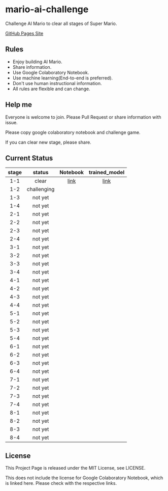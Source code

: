 # mario-ai-challenge
Challenge AI Mario to clear all stages of Super Mario.

[GitHub Pages Site](https://karaage0703.github.io/mario-ai-challenge/)

## Rules

- Enjoy building AI Mario.
- Share information.
- Use Google Colaboratory Notebook.
- Use machine learning(End-to-end is preferred).
- Don't use human instructional information.
- All rules are flexible and can change.

## Help me
Everyone is welcome to join. Please Pull Request or share information with issue.

Please copy google colaboratory notebook and challenge game.

If you can clear new stage, please share.

## Current Status


| stage | status | Notebook | trained_model |
|:-:|:-:|:-:|:-:|
| 1-1  | clear | [link](https://colab.research.google.com/drive/1yhatOp6jy1vnf78i81QADUAp7HK4ruoz?usp=sharing)  | [link](https://drive.google.com/file/d/10lbU8FeiBE2J7BbwMik1ewy_s3jIZdt0/view?usp=sharing)|
| 1-2 | challenging  |   | |
| 1-3 | not yet  |   ||
| 1-4 | not yet  |   ||
| 2-1 | not yet  |   ||
| 2-2 | not yet  |   ||
| 2-3 | not yet  |   ||
| 2-4 | not yet  |   ||
| 3-1 | not yet  |   ||
| 3-2 | not yet  |   ||
| 3-3 | not yet  |   ||
| 3-4 | not yet  |   ||
| 4-1 | not yet  |   ||
| 4-2 | not yet  |   ||
| 4-3 | not yet  |   ||
| 4-4 | not yet  |   ||
| 5-1 | not yet  |   ||
| 5-2 | not yet  |   ||
| 5-3 | not yet  |   ||
| 5-4 | not yet  |   ||
| 6-1 | not yet  |   ||
| 6-2 | not yet  |   ||
| 6-3 | not yet  |   ||
| 6-4 | not yet  |   ||
| 7-1 | not yet  |   ||
| 7-2 | not yet  |   ||
| 7-3 | not yet  |   ||
| 7-4 | not yet  |   ||
| 8-1 | not yet  |   ||
| 8-2 | not yet  |   ||
| 8-3 | not yet  |   ||
| 8-4 | not yet  |   ||



## License
This Project Page  is released under the MIT License, see LICENSE.

This does not include the license for Google Colaboratory Notebook, which is linked here.
Please check with the respective links.

